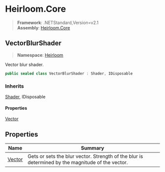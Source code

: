 # Heirloom.Core

> **Framework**: .NETStandard,Version=v2.1  
> **Assembly**: [Heirloom.Core][0]  

## VectorBlurShader

> **Namespace**: [Heirloom][0]  

Vector blur shader.

```cs
public sealed class VectorBlurShader : Shader, IDisposable
```

### Inherits

[Shader][1], IDisposable

#### Properties

[Vector][2]

## Properties

| Name        | Summary                                                                                          |
|-------------|--------------------------------------------------------------------------------------------------|
| [Vector][2] | Gets or sets the blur vector. Strength of the blur is determined by the magnitude of the vector. |

[0]: ../../Heirloom.Core.md
[1]: Shader.md
[2]: VectorBlurShader/Vector.md

